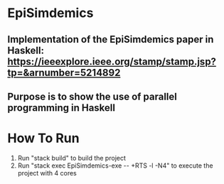 # EpiSimdemics
## Implementation of the EpiSimdemics paper in Haskell: https://ieeexplore.ieee.org/stamp/stamp.jsp?tp=&arnumber=5214892
## Purpose is to show the use of parallel programming in Haskell

# How To Run
1. Run "stack build" to build the project
2. Run "stack exec EpiSimdemics-exe -- +RTS -l -N4" to execute the project with 4 cores
